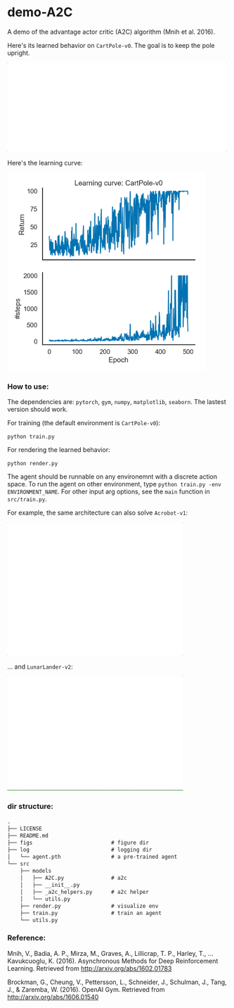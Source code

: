 # demo-A2C

A demo of the advantage actor critic (A2C) algorithm (Mnih et al. 2016). 

Here's its learned behavior on `CartPole-v0`. The goal is to keep the pole upright. 

<img src="https://github.com/qihongl/demo-advantage-actor-critic/blob/master/figs/render-CartPole-v0.gif" width=500>

Here's the learning curve: 

<img src="https://github.com/qihongl/demo-advantage-actor-critic/blob/master/figs/lc-CartPole-v0.png" width=450>


### How to use: 

The dependencies are: `pytorch`, `gym`, `numpy`, `matplotlib`, `seaborn`. The lastest version should work. 

For training (the default environment is `CartPole-v0`): 
```
python train.py
```

For rendering the learned behavior:
```
python render.py
```

The agent should be runnable on any environemnt with a discrete action space. To run the agent on other environment, type `python train.py -env ENVIRONMENT_NAME`. For other input arg options, see the `main` function in `src/train.py`.

For example, the same architecture can also solve `Acrobot-v1`: 

<img src="https://github.com/qihongl/demo-advantage-actor-critic/blob/master/figs/render-Acrobot-v1.gif" width=400>


... and `LunarLander-v2`: 

<img src="https://github.com/qihongl/demo-advantage-actor-critic/blob/master/figs/render-LunarLander-v2.gif" width=400>



### dir structure: 
```
.
├── LICENSE
├── README.md
├── figs                         # figure dir
├── log                          # logging dir 
│   └── agent.pth                # a pre-trained agent
└── src
    ├── models
    │   ├── A2C.py               # a2c
    │   ├── __init__.py
    │   ├── _a2c_helpers.py      # a2c helper 
    │   └── utils.py
    ├── render.py                # visualize env 
    ├── train.py                 # train an agent
    └── utils.py

```

### Reference: 

Mnih, V., Badia, A. P., Mirza, M., Graves, A., Lillicrap, T. P., Harley, T., … Kavukcuoglu, K. (2016). Asynchronous Methods for Deep Reinforcement Learning. Retrieved from http://arxiv.org/abs/1602.01783

Brockman, G., Cheung, V., Pettersson, L., Schneider, J., Schulman, J., Tang, J., & Zaremba, W. (2016). OpenAI Gym. Retrieved from http://arxiv.org/abs/1606.01540
